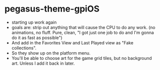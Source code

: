 # pegasus-theme-gpiOS

* starting up work again
* goals are: strip out anything that will cause the CPU to do any work. (no animations, no fluff.  Pure, clean, "I got just one job to do and I'm gonna do it as fast as possible")
* And add in the Favorites View and Last Played view as "Fake collections".
* So they show up on the platform menu.
* You'll be able to choose art for the game grid tiles, but no background art.  Unless I add it back in later.
